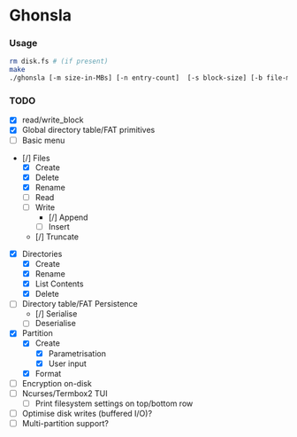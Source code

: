 # Ghonsla

### Usage

```bash
rm disk.fs # (if present)
make
./ghonsla [-m size-in-MBs] [-n entry-count]  [-s block-size] [-b file-max-block-count]
```

### TODO

- [x] read/write\_block
- [x] Global directory table/FAT primitives
- [ ] Basic menu
- [/] Files
	- [x] Create
	- [x] Delete
	- [x] Rename
	- [ ] Read
	- [ ] Write
        - [/] Append
        - [ ] Insert
	- [/] Truncate
- [x] Directories
	- [x] Create
    - [x] Rename
	- [x] List Contents
	- [x] Delete
- [ ] Directory table/FAT Persistence
    - [/] Serialise
    - [ ] Deserialise
- [x] Partition
	- [x] Create
        - [x] Parametrisation
        - [x] User input
	- [x] Format
- [ ] Encryption on-disk
- [ ] Ncurses/Termbox2 TUI
    - [ ] Print filesystem settings on top/bottom row
- [ ] Optimise disk writes (buffered I/O)?
- [ ] Multi-partition support?
